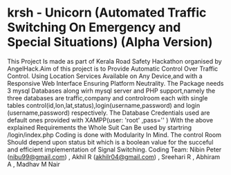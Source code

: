 # krsh - Unicorn (Automated Traffic Switching On Emergency and Special Situations) (Alpha Version)
This Project Is made as part of Kerala Road Safety Hackathon organised by AngelHack.Aim of this project is to Provide Automatic Control Over Traffic Control. Using Location Services Available on Any Device,and with a Responsive Web Interface Ensuring Platform Neutrality. 
The Package needs 3 mysql Databases along wirh mysql server and PHP support,namely the three databases are traffic,company and controlroom each with single tables control(id,lon,lat,status),login(username,password) and login (username,password) respectively.
The Database Credentials used are default ones provided with XAMPP(user: 'root' ,pass='' )
With the above explained Requirements the Whole Suit Can Be used by startring /login/index.php
Coding is done with Modularity In Mind.
The control Room Should depend upon status bit which is a boolean value for the succeful and efficient implementation of Signal Switching.
Coding Team: Nibin Peter (nibu99@gmail.com) , Akhil R (akhilr04@gmail.com) , Sreehari R , Abhiram A , Madhav M Nair
